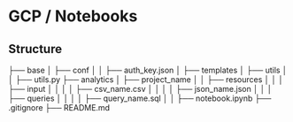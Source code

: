 # GCP / Notebooks

## Structure

├── base
│   ├── conf
│   │   ├── auth_key.json
│   ├── templates
│   ├── utils
│   │   ├── utils.py
├── analytics
│   ├── project_name
│   │   ├── resources
│   │   │   ├── input
│   │   │   │   ├── csv_name.csv
│   │   │   │   ├── json_name.json
│   │   │   ├── queries
│   │   │   │   ├── query_name.sql
│   │   ├── notebook.ipynb
├── .gitignore
├── README.md
